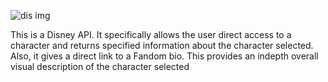 
 ![dis img](https://github.com/user-attachments/assets/6ad11461-c10e-41cf-ab84-e2f6bd4e67af)

 This is a Disney API. It specifically allows the user direct access to a character and returns specified information about the character selected. Also, it gives a direct link to a Fandom bio. This provides an indepth overall visual description of the character selected
